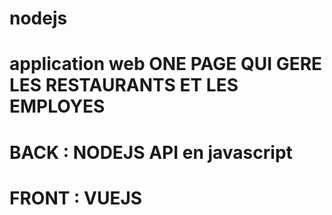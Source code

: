 # nodejs
# application web ONE PAGE QUI GERE LES RESTAURANTS ET LES EMPLOYES
# BACK : NODEJS API en javascript
# FRONT : VUEJS
